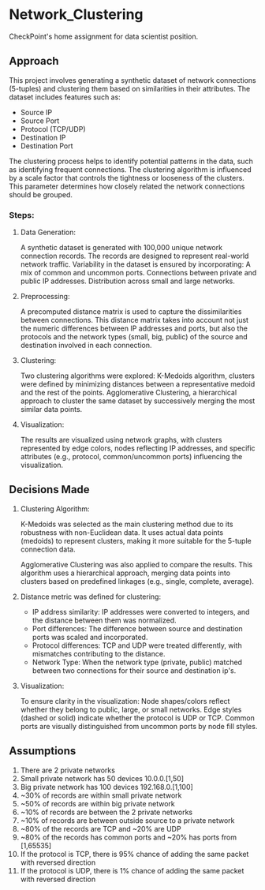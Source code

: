 # Network_Clustering
CheckPoint's home assignment for data scientist position.

## Approach
This project involves generating a synthetic dataset of network connections (5-tuples) and clustering them based on similarities in their attributes. The dataset includes features such as:
  * Source IP
  * Source Port
  * Protocol (TCP/UDP)
  * Destination IP
  * Destination Port

The clustering process helps to identify potential patterns in the data, such as identifying frequent connections.
The clustering algorithm is influenced by a scale factor that controls the tightness or looseness of the clusters. This parameter determines how closely related the network connections should be grouped.

### Steps:

1. Data Generation: 

    A synthetic dataset is generated with 100,000 unique network connection records.
    The records are designed to represent real-world network traffic.
    Variability in the dataset is ensured by incorporating:
    A mix of common and uncommon ports.
    Connections between private and public IP addresses.
    Distribution across small and large networks.


2. Preprocessing:

    A precomputed distance matrix is used to capture the dissimilarities between connections.
    This distance matrix takes into account not just the numeric differences between IP addresses and ports, but also the protocols and the network types (small, big, public) of the source and destination involved in each connection.


3. Clustering:

    Two clustering algorithms were explored:
    K-Medoids algorithm, clusters were defined by minimizing distances between a representative medoid and the rest of the points.
    Agglomerative Clustering, a hierarchical approach to cluster the same dataset by successively merging the most similar data points.


4. Visualization:

    The results are visualized using network graphs, with clusters represented by edge colors, nodes reflecting IP addresses, and specific attributes (e.g., protocol, common/uncommon ports) influencing the visualization.


## Decisions Made
1. Clustering Algorithm:

    K-Medoids was selected as the main clustering method due to its robustness with non-Euclidean data. It uses actual data points (medoids) to represent clusters, making it more suitable for the 5-tuple connection data.
    
    Agglomerative Clustering was also applied to compare the results. This algorithm uses a hierarchical approach, merging data points into clusters based on predefined linkages (e.g., single, complete, average).


2. Distance metric was defined for clustering:
    * IP address similarity: IP addresses were converted to integers, and the distance between them was normalized.
    * Port differences: The difference between source and destination ports was scaled and         incorporated.
    * Protocol differences: TCP and UDP were treated differently, with mismatches contributing to the distance.
    * Network Type: When the network type (private, public) matched between two connections for their source and destination ip's.


3. Visualization:

    To ensure clarity in the visualization:
    Node shapes/colors reflect whether they belong to public, large, or small networks.
    Edge styles (dashed or solid) indicate whether the protocol is UDP or TCP.
    Common ports are visually distinguished from uncommon ports by node fill styles.


## Assumptions

1. There are 2 private networks
2. Small private network has 50 devices 10.0.0.[1,50]
3. Big private network has 100 devices 192.168.0.[1,100]
4. ~30% of records are within small private network
5. ~50% of records are within big private network
6. ~10% of records are between the 2 private networks
7. ~10% of records are between outside source to a private network
8. ~80% of the records are TCP and ~20% are UDP
9. ~80% of the records has common ports and ~20% has ports from [1,65535]
10. If the protocol is TCP, there is 95% chance of adding the same packet with reversed direction
11. If the protocol is UDP, there is 1% chance of adding the same packet with reversed direction
